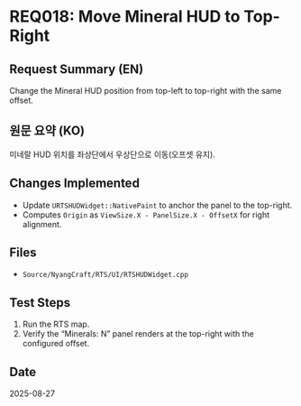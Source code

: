# REQ018: Move Mineral HUD to Top-Right

## Request Summary (EN)
Change the Mineral HUD position from top-left to top-right with the same offset.

## 원문 요약 (KO)
미네랄 HUD 위치를 좌상단에서 우상단으로 이동(오프셋 유지).

## Changes Implemented
- Update `URTSHUDWidget::NativePaint` to anchor the panel to the top-right.
- Computes `Origin` as `ViewSize.X - PanelSize.X - OffsetX` for right alignment.

## Files
- `Source/NyangCraft/RTS/UI/RTSHUDWidget.cpp`

## Test Steps
1. Run the RTS map.
2. Verify the “Minerals: N” panel renders at the top-right with the configured offset.

## Date
2025-08-27

